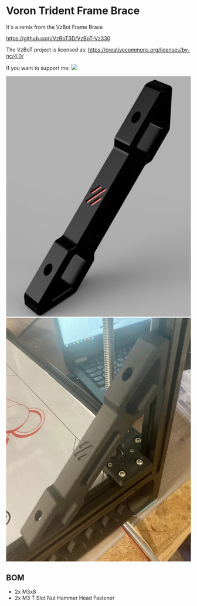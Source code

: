 # Voron Trident Frame Brace

It`s a remix from the VzBot Frame Brace

https://github.com/VzBoT3D/VzBoT-Vz330

The VzBoT project is licensed as: https://creativecommons.org/licenses/by-nc/4.0/


If you want to support me:
[![](https://www.paypalobjects.com/en_US/i/btn/btn_donate_LG.gif)](https://paypal.me/dfoure?country.x=DE&locale.x=de_DE)


<img src="https://github.com/DeBau/VoronMods/blob/main/Trident_Frame_Brace/Pics/frame_brace_render.png" alt="Voron Style">

<img src="https://github.com/DeBau/VoronMods/blob/main/Trident_Frame_Brace/Pics/Frame_Brace.jpg" alt="Voron Style">


## BOM 
   - 2x M3x8 
   - 2x M3 T Slot Nut Hammer Head Fastener
   
 
 
 
 

